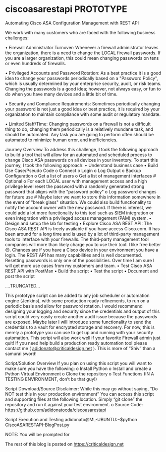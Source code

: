 # ciscoasarestapi PROTOTYPE
Automating Cisco ASA Configuration Management with REST API

We work with many customers who are faced with the following business challenges:

•	Firewall Administrator Turnover: Whenever a firewall administrator leaves the organization, there is a need to change the LOCAL firewall passwords. If you are a larger organization, this could mean changing passwords on tens or even hundreds of firewalls.

•	Privileged Accounts and Password Rotation: As a best practice it is a good idea to change your passwords periodically based on a "Password Policy", which is usually determined by your enterprise security, audit, or risk teams. Changing the passwords is a good idea; however, not always easy, or fun to do when you have many devices and a little bit of time.

•	Security and Compliance Requirements: Sometimes periodically changing your password is not just a good idea or best practice, it is required by your organization to maintain compliance with some audit or regulatory mandate.

•	Limited Staff/Time: Changing passwords on a firewall is not a difficult thing to do, changing them periodically is a relatively mundane task, and should be automated. Any task you are going to perform often should be automated to minimize human error, and inefficiencies.

Journey Overview
To address this challenge, I took the following approach to build a tool that will allow for an automated and scheduled process to change Cisco ASA passwords on all devices in your inventory. To start this journey, I took the following approach:
•	Understand business case
•	Build Use Case/Pseudo Code
o	Connect
o	Login
o	Log Output
o	Backup Configuration
o	Get a list of users
o	Get a list of management interfaces # Optional
o	For each LOCAL user with management access and a high privilege level reset the password with a randomly generated strong password that aligns with the "password policy"
o	Log password changes for future use # Maybe later we want to store this information somewhere in the event of "break glass" situation. We could also build functionality to notify the account owner with the new password. If there is interest, we could add a lot more functionality to this tool such as SIEM integration or even integration with a privileged access management (PAM) system.
•	Design and setup the lab for testing
•	Explore Cisco ASA REST API: The Cisco ASA REST API is freely available if you have access Cisco.com. It has been around for a long time and is used by a lot of third-party management tools to interface with your firewalls. The third-party management tool companies will more than likely charge you to use their tool. I like free better 😊. Chances are if you have a Cisco device in your environment you have a login. The REST API has many capabilities and is well documented. Resetting passwords is only one of the possibilities. Over time I am sure I will get more use cases from my customers and team.
•	Test Cisco ASA REST API with PostMan
•	Build the script
•	Test the script
•	Document and post the script

....TRUNCATED...

This prototype script can be added to any job scheduler or automation engine (Jenkins), with some production ready refinements, to run on a periodic basis and allow for password rotation. I would recommend designing your logging and security since the credentials and output of this script could very easily create another audit issue because the passwords are exposed. Maybe later I will introduce some functionality to send the credentials to a vault for encrypted storage and recovery. For now, this is merely a prototype you can use to get up and running with your security automation. This script will also work well if your favorite Firewall admin just quit! If you need help build a production ready automation tool please contact me ( adidonato@criticaldesign.net ). This is more of “Shiv” than a samurai sword!

Script/Solution Overview
If you plan on using this script you will want to make sure you have the following:
o	Install Python
o	Install and create a Python Virtual Environment
o	Clone the repository
o	Test Functions (IN A TESTING ENVIRONMENT, don’t be that guy!)

Script Download/Source
Disclaimer: While this may go without saying, “Do NOT test this in your production environment”
You can access this script and supporting files at the following location. Simply “git clone” the repository and run it against your test environment.
o	Source Code: https://github.com/adidonatocda/ciscoasarestapi 


Script Execution and Testing
adidonato@ML-UBUNTU:~$python CiscoASARESTAPI-BlogPost.py

NOTE: You will be prompted for <username> <password> <enable password>

The rest of this blog is posted on https://criticaldesign.net
